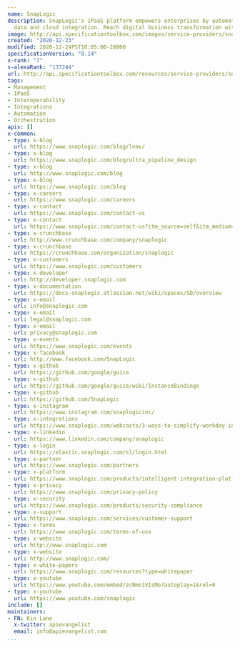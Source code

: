 ```yaml
---
name: SnapLogic
description: SnapLogic's iPaaS platform empowers enterprises by automating application,
  data and cloud integration. Reach digital business transformation with SnapLogic.
image: http://api.specificationtoolbox.com/images/service-providers/snaplogic.jpg
created: "2020-12-23"
modified: 2020-12-24PST10:05:00-28800
specificationVersion: "0.14"
x-rank: "7"
x-alexaRank: "137244"
url: http://api.specificationtoolbox.com/resources/service-providers/snaplogic/
tags:
- Management
- IPaaS
- Interoperability
- Integrations
- Automation
- Orchestration
apis: []
x-common:
- type: x-blog
  url: https://www.snaplogic.com/blog/lnav/
- type: x-blog
  url: https://www.snaplogic.com/blog/ultra_pipeline_design
- type: x-blog
  url: http://www.snaplogic.com/blog
- type: x-blog
  url: https://www.snaplogic.com/blog
- type: x-careers
  url: https://www.snaplogic.com/careers
- type: x-contact
  url: https://www.snaplogic.com/contact-us
- type: x-contact
  url: https://www.snaplogic.com/contact-us?itm_source=self&itm_medium=cta&itm_campaign=floating
- type: x-crunchbase
  url: http://www.crunchbase.com/company/snaplogic
- type: x-crunchbase
  url: https://crunchbase.com/organization/snaplogic
- type: x-customers
  url: https://www.snaplogic.com/customers
- type: x-developer
  url: http://developer.snaplogic.com
- type: x-documentation
  url: https://docs-snaplogic.atlassian.net/wiki/spaces/SD/overview
- type: x-email
  url: info@snaplogic.com
- type: x-email
  url: legal@snaplogic.com
- type: x-email
  url: privacy@snaplogic.com
- type: x-events
  url: https://www.snaplogic.com/events
- type: x-facebook
  url: http://www.facebook.com/SnapLogic
- type: x-github
  url: https://github.com/google/guice
- type: x-github
  url: https://github.com/google/guice/wiki/InstanceBindings
- type: x-github
  url: https://github.com/SnapLogic
- type: x-instagram
  url: https://www.instagram.com/snaplogicinc/
- type: x-integrations
  url: https://www.snaplogic.com/webcasts/3-ways-to-simplify-workday-integrations
- type: x-linkedin
  url: https://www.linkedin.com/company/snaplogic
- type: x-login
  url: https://elastic.snaplogic.com/sl/login.html
- type: x-partner
  url: https://www.snaplogic.com/partners
- type: x-platform
  url: https://www.snaplogic.com/products/intelligent-integration-platform
- type: x-privacy
  url: https://www.snaplogic.com/privacy-policy
- type: x-security
  url: https://www.snaplogic.com/products/security-compliance
- type: x-support
  url: https://www.snaplogic.com/services/customer-support
- type: x-terms
  url: https://www.snaplogic.com/terms-of-use
- type: x-website
  url: http://www.snaplogic.com
- type: x-website
  url: http://www.snaplogic.com/
- type: x-white-papers
  url: https://www.snaplogic.com/resources?type=whitepaper
- type: x-youtube
  url: https://www.youtube.com/embed/zcNmo1VIsMo?autoplay=1&rel=0
- type: x-youtube
  url: https://www.youtube.com/snaplogic
include: []
maintainers:
- FN: Kin Lane
  x-twitter: apievangelist
  email: info@apievangelist.com
...
```

